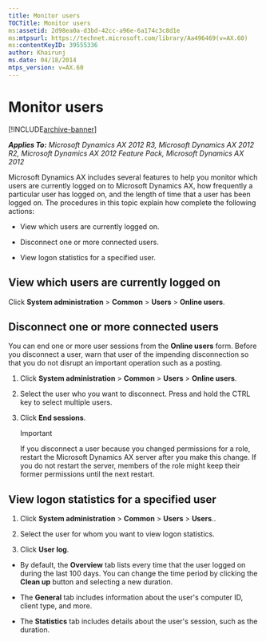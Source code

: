```yaml
---
title: Monitor users
TOCTitle: Monitor users
ms:assetid: 2d98ea0a-d3bd-42cc-a96e-6a174c3c8d1e
ms:mtpsurl: https://technet.microsoft.com/library/Aa496469(v=AX.60)
ms:contentKeyID: 39555336
author: Khairunj
ms.date: 04/18/2014
mtps_version: v=AX.60
---
```


# Monitor users 


[!INCLUDE[archive-banner](includes/archive-banner.md)]


_**Applies To:** Microsoft Dynamics AX 2012 R3, Microsoft Dynamics AX 2012 R2, Microsoft Dynamics AX 2012 Feature Pack, Microsoft Dynamics AX 2012_

Microsoft Dynamics AX includes several features to help you monitor which users are currently logged on to Microsoft Dynamics AX, how frequently a particular user has logged on, and the length of time that a user has been logged on. The procedures in this topic explain how complete the following actions:

  - View which users are currently logged on.

  - Disconnect one or more connected users.

  - View logon statistics for a specified user.

## View which users are currently logged on

Click **System administration** \> **Common** \> **Users** \> **Online users**.

## Disconnect one or more connected users

You can end one or more user sessions from the **Online users** form. Before you disconnect a user, warn that user of the impending disconnection so that you do not disrupt an important operation such as a posting.

1.  Click **System administration** \> **Common** \> **Users** \> **Online users**.

2.  Select the user who you want to disconnect. Press and hold the CTRL key to select multiple users.

3.  Click **End sessions**.
    

    > [!IMPORTANT]
    > <P>If you disconnect a user because you changed permissions for a role, restart the Microsoft Dynamics AX server after you make this change. If you do not restart the server, members of the role might keep their former permissions until the next restart.</P>



## View logon statistics for a specified user

1.  Click **System administration** \> **Common** \> **Users** \> **Users**..

2.  Select the user for whom you want to view logon statistics.

3.  Click **User log**.

<!-- end list -->

  - By default, the **Overview** tab lists every time that the user logged on during the last 100 days. You can change the time period by clicking the **Clean up** button and selecting a new duration.

  - The **General** tab includes information about the user's computer ID, client type, and more.

  - The **Statistics** tab includes details about the user's session, such as the duration.

  


